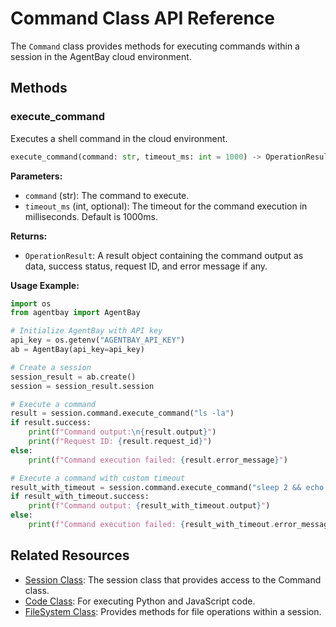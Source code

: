 # Command Class API Reference

The `Command` class provides methods for executing commands within a session in the AgentBay cloud environment.

## Methods

### execute_command

Executes a shell command in the cloud environment.

```python
execute_command(command: str, timeout_ms: int = 1000) -> OperationResult
```

**Parameters:**
- `command` (str): The command to execute.
- `timeout_ms` (int, optional): The timeout for the command execution in milliseconds. Default is 1000ms.

**Returns:**
- `OperationResult`: A result object containing the command output as data, success status, request ID, and error message if any.

**Usage Example:**

```python
import os
from agentbay import AgentBay

# Initialize AgentBay with API key
api_key = os.getenv("AGENTBAY_API_KEY")
ab = AgentBay(api_key=api_key)

# Create a session
session_result = ab.create()
session = session_result.session

# Execute a command
result = session.command.execute_command("ls -la")
if result.success:
    print(f"Command output:\n{result.output}")
    print(f"Request ID: {result.request_id}")
else:
    print(f"Command execution failed: {result.error_message}")

# Execute a command with custom timeout
result_with_timeout = session.command.execute_command("sleep 2 && echo 'Done'", timeout_ms=5000)
if result_with_timeout.success:
    print(f"Command output: {result_with_timeout.output}")
else:
    print(f"Command execution failed: {result_with_timeout.error_message}")
```

## Related Resources

- [Session Class](session.md): The session class that provides access to the Command class.
- [Code Class](code.md): For executing Python and JavaScript code.
- [FileSystem Class](filesystem.md): Provides methods for file operations within a session.
